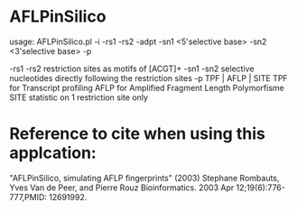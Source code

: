 # AFLPinSilico

usage:
 AFLPinSilico.pl -i <multi-fasta file> -rs1 <restriction site> -rs2 <restriction site> -adpt <adapt length> -sn1 <5'selective base> -sn2 <3'selective base> -p <options>
  
  -rs1 -rs2 restriction sites as motifs of [ACGT]+
  -sn1 -sn2 selective nucleotides directly following the restriction sites
  -p TPF | AFLP | SITE
      TPF for Transcript profiling
      AFLP for Amplified Fragment Length Polymorfisme
      SITE statistic on 1 restriction site only

  
# Reference to cite when using this applcation:
"AFLPinSilico, simulating AFLP fingerprints" (2003)
Stephane Rombauts, Yves Van de Peer, and Pierre Rouz<C8>
Bioinformatics. 2003 Apr 12;19(6):776-777,PMID: 12691992.
